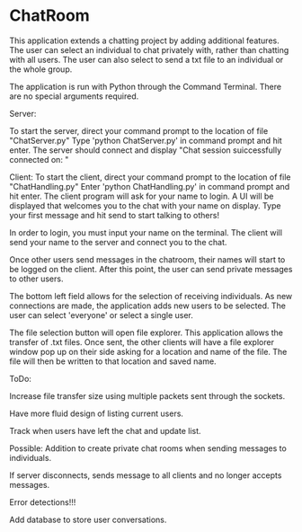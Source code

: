 # ChatRoom

This application extends a chatting project by adding additional features.
The user can select an individual to chat privately with, rather than chatting
with all users. The user can also select to send a txt file to an individual or the
whole group.

The application is run with Python through the Command Terminal. There are no special
arguments required.

Server:

To start the server, direct your command prompt to the location of file "ChatServer.py"
Type 'python ChatServer.py' in command prompt and hit enter. The server should connect and display
"Chat session suiccessfully connected on: "

Client:
To start the client, direct your command prompt to the location of file "ChatHandling.py"
Enter 'python ChatHandling.py' in command prompt and hit enter. The client program will
ask for your name to login. A UI will be displayed that welcomes you to the chat with your
name on display. Type your first message and hit send to start talking to others!

In order to login, you must input your name on the terminal. The client will send
your name to the server and connect you to the chat.

Once other users send messages in the chatroom, their names will start to be logged
on the client. After this point, the user can send private messages to other users.

The bottom left field allows for the selection of receiving individuals. As new connections
are made, the application adds new users to be selected. The user can select 'everyone'
or select a single user.

The file selection button will open file explorer. This application allows the transfer of
.txt files. Once sent, the other clients will have a file explorer window pop up on their
side asking for a location and name of the file. The file will then be written to that location
and saved name.


ToDo:

Increase file transfer size using multiple packets sent through the sockets. 

Have more fluid design of listing current users.

Track when users have left the chat and update list. 

Possible: Addition to create private chat rooms when sending messages to individuals. 

If server disconnects, sends message to all clients and no longer accepts messages. 

Error detections!!!

Add database to store user conversations.
